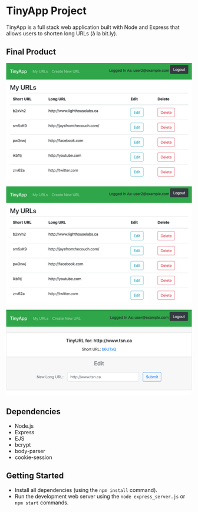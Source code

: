 # TinyApp Project

TinyApp is a full stack web application built with Node and Express that allows users to shorten long URLs (à la bit.ly).

## Final Product

!["Screenshot of Main URLS Page"](https://github.com/dbeattie/tinyApp/blob/master/docs/urls-page.png?raw=true)

!["Screenshot of Registration Page"](https://github.com/dbeattie/tinyApp/blob/master/docs/register-page.png?raw=true)

!["Screenshot of ShortURL (:id) Page"](https://github.com/dbeattie/tinyApp/blob/master/docs/urls-:id-page.png?raw=true)

## Dependencies

- Node.js
- Express
- EJS
- bcrypt
- body-parser
- cookie-session

## Getting Started

- Install all dependencies (using the `npm install` command).
- Run the development web server using the `node express_server.js` or `npm start` commands.
